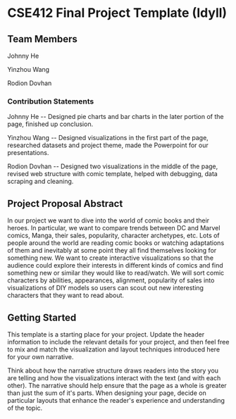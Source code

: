 # CSE412 Final Project Template (Idyll)

## Team Members

Johnny He

Yinzhou Wang

Rodion Dovhan

### Contribution Statements
Johnny He -- Designed pie charts and bar charts in the later portion of the page, finished up conclusion.

Yinzhou Wang -- Designed visualizations in the first part of the page, researched datasets and project theme, made the Powerpoint for our presentations.

Rodion Dovhan -- Designed two visualizations in the middle of the page, revised web structure with comic template, helped with debugging, data scraping and cleaning.
## Project Proposal Abstract

In our project we want to dive into the world of comic books and their heroes. In particular, we want to compare trends between DC and Marvel comics, Manga, their sales, popularity, character archetypes, etc. Lots of people around the world are reading comic books or watching adaptations of them and inevitably at some point they all find themselves looking for something new. We want to create interactive visualizations so that the audience could explore their interests in different kinds of comics and find something new or similar they would like to read/watch. We will sort comic characters by abilities, appearances, alignment, popularity of sales into visualizations of DIY models so users can scout out new interesting characters that they want to read about.

## Getting Started

This template is a starting place for your project. Update the header information to include the relevant details for your project, and then feel free to mix and match the visualization and layout techniques introduced here for your own narrative.

Think about how the narrative structure draws readers into the story you are telling and how the visualizations interact with the text (and with each other). The narrative should help ensure that the page as a whole is greater than just the sum of it's parts. When designing your page, decide on particular layouts that enhance the reader's experience and understanding of the topic.
